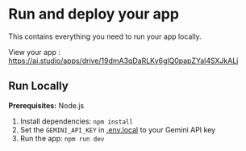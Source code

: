 

# Run and deploy your app

This contains everything you need to run your app locally.

View your app : https://ai.studio/apps/drive/19dmA3qDaRLKy6glQ0papZYal4SXJkALj

## Run Locally

**Prerequisites:**  Node.js


1. Install dependencies:
   `npm install`
2. Set the `GEMINI_API_KEY` in [.env.local](.env.local) to your Gemini API key
3. Run the app:
   `npm run dev`
